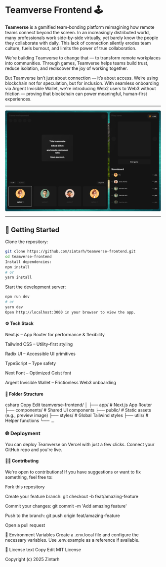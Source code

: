 # Teamverse Frontend 🕹️

**Teamverse**  is a gamified team-bonding platform reimagining how remote teams connect beyond the screen. In an increasingly distributed world, many professionals work side-by-side virtually, yet barely know the people they collaborate with daily. This lack of connection silently erodes team culture, fuels burnout, and limits the power of true collaboration.

We’re building Teamverse to change that — to transform remote workplaces into communities. Through games, Teamverse helps teams build trust, reduce isolation, and rediscover the joy of working together.

But Teamverse isn’t just about connection — it’s about access. We’re using blockchain not for speculation, but for inclusion. With seamless onboarding via Argent Invisible Wallet, we're introducing Web2 users to Web3 without friction — proving that blockchain can power meaningful, human-first experiences.

---

![Teamverse UI Preview](./public/playzone.png)

---

## 🚀 Getting Started

Clone the repository:

```bash
git clone https://github.com/zintarh/teamverse-frontend.git
cd teamverse-frontend
Install dependencies:
npm install
# or
yarn install
```

Start the development server:

```bash
npm run dev
# or
yarn dev
Open http://localhost:3000 in your browser to view the app.

```

#### ⚙️ Tech Stack
Next.js – App Router for performance & flexibility

Tailwind CSS – Utility-first styling

Radix UI – Accessible UI primitives

TypeScript – Type safety

Next Font – Optimized Geist font

Argent Invisible Wallet – Frictionless Web3 onboarding

#### 📁 Folder Structure
csharp
Copy
Edit
teamverse-frontend/
│
├── app/               # Next.js App Router
├── components/        # Shared UI components
├── public/            # Static assets (e.g., preview image)
├── styles/            # Global Tailwind styles
├── utils/             # Helper functions
└── ...
### 🌐 Deployment
You can deploy Teamverse on Vercel with just a few clicks. Connect your GitHub repo and you're live.

#### 🧑‍💻 Contributing
We're open to contributions! If you have suggestions or want to fix something, feel free to:

Fork this repository

Create your feature branch:
git checkout -b feat/amazing-feature

Commit your changes:
git commit -m 'Add amazing feature'

Push to the branch:
git push origin feat/amazing-feature

Open a pull request

🧪 Environment Variables
Create a .env.local file and configure the necessary variables. Use .env.example as a reference if available.

📜 License
text
Copy
Edit
MIT License

Copyright (c) 2025 Zintarh

